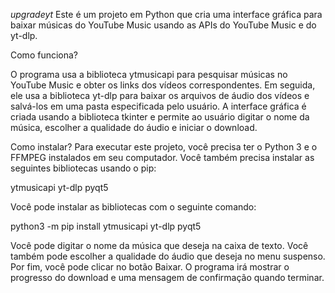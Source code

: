 *upgradeyt*
Este é um projeto em Python que cria uma interface gráfica para baixar músicas do YouTube Music usando as APIs do YouTube Music e do yt-dlp.

Como funciona?

O programa usa a biblioteca ytmusicapi para pesquisar músicas no YouTube Music e obter os links dos vídeos correspondentes. Em seguida, ele usa a biblioteca yt-dlp para baixar os arquivos de áudio dos vídeos e salvá-los em uma pasta especificada pelo usuário. A interface gráfica é criada usando a biblioteca tkinter e permite ao usuário digitar o nome da música, escolher a qualidade do áudio e iniciar o download.

Como instalar? 
Para executar este projeto, você precisa ter o Python 3 e o FFMPEG instalados em seu computador. Você também precisa instalar as seguintes bibliotecas usando o pip:

ytmusicapi
yt-dlp
pyqt5

Você pode instalar as bibliotecas com o seguinte comando:

python3 -m pip install ytmusicapi yt-dlp pyqt5



Você pode digitar o nome da música que deseja na caixa de texto. Você também pode escolher a qualidade do áudio que deseja no menu suspenso. Por fim, você pode clicar no botão Baixar. O programa irá mostrar o progresso do download e uma mensagem de confirmação quando terminar.
